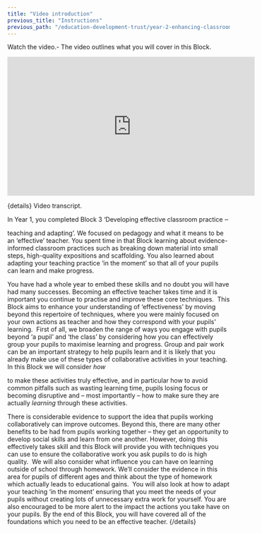 ```yaml
---
title: "Video introduction"
previous_title: "Instructions"
previous_path: "/education-development-trust/year-2-enhancing-classroom-practice-grouping-and-tailoring/intro-ect-instructions"
---
```


Watch the video.- The video outlines what you will cover in this Block.

<iframe width="560" height="315" src="https://www.youtube.com/embed/RSQBAZygnR4" title="YouTube video player" frameborder="0" allow="accelerometer; autoplay; clipboard-write; encrypted-media; gyroscope; picture-in-picture; web-share" allowfullscreen></iframe>


{details}
Video transcript.



<span style="font-weight: 400;">
  In Year 1, you completed Block 3 ‘Developing effective classroom practice
</span>
<span style="font-weight: 400;">‒</span>
<span style="font-weight: 400;">
  
  teaching and adapting’. We focused on pedagogy and what it means to be an
  ‘effective’ teacher. You spent time in that Block learning about
  evidence-informed classroom practices such as breaking down material into
  small steps, high-quality expositions and scaffolding. You also learned about
  adapting your teaching practice ‘in the moment’ so that all of your pupils can
  learn and make progress.
</span>

<span style="font-weight: 400;">
  You have had a whole year to embed these skills and no doubt you will have had
  many successes. Becoming an effective teacher takes time and it is important
  you continue to practise and improve these core techniques. 
</span>

<span style="font-weight: 400;">
  This Block aims to enhance your understanding of ‘effectiveness’ by moving
  beyond this repertoire of techniques, where you were mainly focused on your
  own actions as teacher and how they correspond with your pupils' learning. 
</span>

<span style="font-weight: 400;">
  First of all, we broaden the range of ways you engage with pupils beyond ‘a
  pupil’ and ‘the class’ by considering how you can effectively group your
  pupils to maximise learning and progress. Group and pair work can be an
  important strategy to help pupils learn and it is likely that you already make
  use of these types of collaborative activities in your teaching. In this Block
  we will consider
</span>
<i>
  <span style="font-weight: 400;">how</span>
</i>
<span style="font-weight: 400;">
  
  to make these activities truly effective, and in particular how to avoid
  common pitfalls such as wasting learning time, pupils losing focus or becoming
  disruptive and –
</span> <span style="font-weight: 400;">
  most importantly –
</span> <span style="font-weight: 400;">
  how to make sure they are actually
</span>
<i>
  <span style="font-weight: 400;">learning</span>
</i>
<span style="font-weight: 400;"> through these activities. </span>

<span style="font-weight: 400;">
  There is considerable evidence to support the idea that pupils working
  collaboratively can improve outcomes. Beyond this, there are many other
  benefits to be had from pupils working together –
</span> <span style="font-weight: 400;">
  they get an opportunity to develop social skills and learn from one another.
  However, doing this effectively takes skill and this Block will provide you
  with techniques you can use to ensure the collaborative work you ask pupils to
  do is high quality. 
</span>

<span style="font-weight: 400;">
  We will also consider what influence you can have on learning outside of
  school through homework. We’ll consider the evidence in this area for pupils
  of different ages and think about the type of homework which actually leads to
  educational gains. 
</span>

<span style="font-weight: 400;">
  You will also look at how to adapt your teaching ‘in the moment’ ensuring that
  you meet the needs of your pupils without creating lots of unnecessary extra
  work for yourself. You are also encouraged to be more alert to the impact the
  actions you take have on your pupils. By the end of this Block, you will have
  covered all of the foundations which you need to be an effective teacher.
</span>
 {/details}

